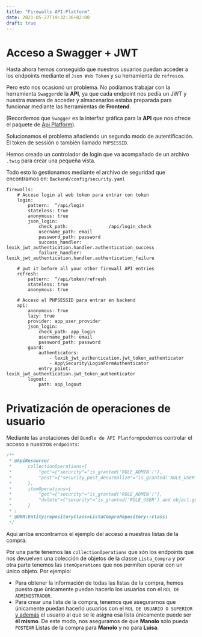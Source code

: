 ```yaml
---
title: "Firewalls API-Platform"
date: 2021-05-27T19:32:36+02:00
draft: true
---
```


# Acceso a Swagger + JWT
Hasta ahora hemos conseguido que nuestros usuarios puedan acceder a los endpoints mediante el `Json Web Token` y su herramienta de `refresco`.

Pero esto nos ocasionó un problema. No podíamos trabajar con la herramienta `Swagger`de la **API**, ya que cada endpoint nos pedía un JWT y nuestra manera de acceder y almacenarlos estaba preparada para funcionar mediante las herramientas de **Frontend**.

(Recordemos que `Swagger` es la interfaz gráfica para la **API** que nos ofrece el paquete de [Api Platform](https://api-platform.com/docs/distribution/)).

Solucionamos el problema añadiendo un segundo modo de autentificación. El token de sessión o también llamado ``PHPSESSID``.

Hemos creado un controlador de login que va acompañado de un archivo `.twig` para crear una pequeña vista.

Todo esto lo gestionamos mediante el archivo de seguridad que encontramos en:
`Backend/config/security.yaml`

```
firewalls:
    # Acceso login al web token para entrar con token
    login:
        pattern:  ^/api/login
        stateless: true
        anonymous: true
        json_login:
            check_path:               /api/login_check
            username_path: email
            password_path: password
            success_handler:          lexik_jwt_authentication.handler.authentication_success
            failure_handler:          lexik_jwt_authentication.handler.authentication_failure
    
    # put it before all your other firewall API entries
    refresh:
        pattern:  ^/api/token/refresh
        stateless: true
        anonymous: true
        
    # Acceso al PHPSESSID para entrar en backend
    api:
        anonymous: true
        lazy: true
        provider: app_user_provider
        json_login:
            check_path: app_login
            username_path: email
            password_path: password
        guard:
            authenticators:
                - lexik_jwt_authentication.jwt_token_authenticator
                - App\Security\LoginFormAuthenticator
            entry_point: lexik_jwt_authentication.jwt_token_authenticator
        logout:
            path: app_logout
```


# Privatización de operaciones de usuario
Mediante las anotaciones del `Bundle de API Platform`podemos controlar el acceso a nuestros `endpoints`:

```php
/**
 * @ApiResource(
 *      collectionOperations={
 *          "get"={"security"="is_granted('ROLE_ADMIN')"},
 *          "post"={"security_post_denormalize"="is_granted('ROLE_USER') and object.getPropietario() == user"}
 *      },
 *      itemOperations={
 *          "get"={"security"="is_granted('ROLE_ADMIN')"},
 *          "delete"={"security"="is_granted('ROLE_USER') and object.getPropietario() == user"}
 *      }
 * )
 * @ORM\Entity(repositoryClass=ListaCompraRepository::class)
 */
```
Aqui arriba encontramos el ejemplo del acceso a nuestras listas de la compra.

Por una parte tenemos las `collectionOperations` que són los endpoints que nos devuelven una colección de objetos de la classe `Lista_Compra` y por otra parte tenemos las `itemOperations` que nos permiten operar con un único objeto.
Por ejemplo:
- Para obtener la información de todas las listas de la compra, hemos puesto que únicamente puedan hacerlo los usuarios con el `ROL DE ADMINISTRADOR`.
- Para crear una lista de la compra, tenemos que asegurarnos que únicamente puedan hacerlo usuarios con el `ROL DE USUARIO O SUPERIOR` <u>y además</u> el usuario al que se le asigna esa lista únicamente puede ser **él mismo**. De este modo, nos aseguramos de que **Manolo** solo pueda `POSTEAR` Listas de la compra para **Manolo** y no para **Luisa**.